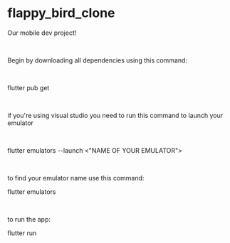 # flappy_bird_clone

Our mobile dev project!

<br>

Begin by downloading all dependencies using this command:

<br>

flutter pub get

<br>

if you're using visual studio you need to run this command to launch your emulator

<br>

flutter emulators --launch <"NAME OF YOUR EMULATOR">

<br>

to find your emulator name use this command:

flutter emulators 

<br>

to run the app:

flutter run
